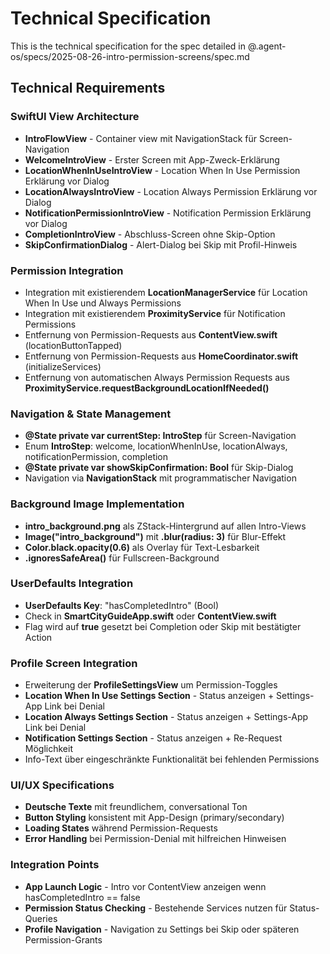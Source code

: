 # Technical Specification

This is the technical specification for the spec detailed in @.agent-os/specs/2025-08-26-intro-permission-screens/spec.md

## Technical Requirements

### SwiftUI View Architecture
- **IntroFlowView** - Container view mit NavigationStack für Screen-Navigation
- **WelcomeIntroView** - Erster Screen mit App-Zweck-Erklärung
- **LocationWhenInUseIntroView** - Location When In Use Permission Erklärung vor Dialog
- **LocationAlwaysIntroView** - Location Always Permission Erklärung vor Dialog
- **NotificationPermissionIntroView** - Notification Permission Erklärung vor Dialog
- **CompletionIntroView** - Abschluss-Screen ohne Skip-Option
- **SkipConfirmationDialog** - Alert-Dialog bei Skip mit Profil-Hinweis

### Permission Integration
- Integration mit existierendem **LocationManagerService** für Location When In Use und Always Permissions
- Integration mit existierendem **ProximityService** für Notification Permissions
- Entfernung von Permission-Requests aus **ContentView.swift** (locationButtonTapped)
- Entfernung von Permission-Requests aus **HomeCoordinator.swift** (initializeServices)
- Entfernung von automatischen Always Permission Requests aus **ProximityService.requestBackgroundLocationIfNeeded()**

### Navigation & State Management
- **@State private var currentStep: IntroStep** für Screen-Navigation
- Enum **IntroStep**: welcome, locationWhenInUse, locationAlways, notificationPermission, completion
- **@State private var showSkipConfirmation: Bool** für Skip-Dialog
- Navigation via **NavigationStack** mit programmatischer Navigation

### Background Image Implementation
- **intro_background.png** als ZStack-Hintergrund auf allen Intro-Views
- **Image("intro_background")** mit **.blur(radius: 3)** für Blur-Effekt
- **Color.black.opacity(0.6)** als Overlay für Text-Lesbarkeit
- **.ignoresSafeArea()** für Fullscreen-Background

### UserDefaults Integration
- **UserDefaults Key**: "hasCompletedIntro" (Bool)
- Check in **SmartCityGuideApp.swift** oder **ContentView.swift**
- Flag wird auf **true** gesetzt bei Completion oder Skip mit bestätigter Action

### Profile Screen Integration
- Erweiterung der **ProfileSettingsView** um Permission-Toggles
- **Location When In Use Settings Section** - Status anzeigen + Settings-App Link bei Denial
- **Location Always Settings Section** - Status anzeigen + Settings-App Link bei Denial
- **Notification Settings Section** - Status anzeigen + Re-Request Möglichkeit
- Info-Text über eingeschränkte Funktionalität bei fehlenden Permissions

### UI/UX Specifications
- **Deutsche Texte** mit freundlichem, conversational Ton
- **Button Styling** konsistent mit App-Design (primary/secondary)
- **Loading States** während Permission-Requests
- **Error Handling** bei Permission-Denial mit hilfreichen Hinweisen

### Integration Points
- **App Launch Logic** - Intro vor ContentView anzeigen wenn hasCompletedIntro == false
- **Permission Status Checking** - Bestehende Services nutzen für Status-Queries
- **Profile Navigation** - Navigation zu Settings bei Skip oder späteren Permission-Grants
